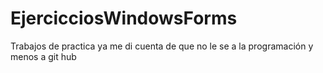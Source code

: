 # EjercicciosWindowsForms
Trabajos de practica
ya me di cuenta de que no le se a la programación y menos a git hub
